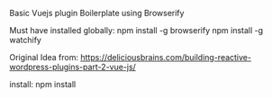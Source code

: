 Basic Vuejs plugin Boilerplate using Browserify

Must have installed globally:
npm install -g browserify
npm install -g watchify

Original Idea from:
https://deliciousbrains.com/building-reactive-wordpress-plugins-part-2-vue-js/

install:
npm install